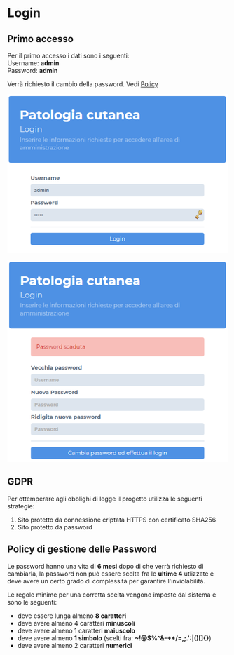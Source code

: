 # Login

## Primo accesso

Per il primo accesso i dati sono i seguenti:  
Username: **admin**  
Password: **admin**

Verrà richiesto il cambio della password. Vedi [Policy](./#policy-di-gestione-delle-password)

![Login iniziale](.gitbook/assets/image%20%284%29.png)

![Cambio password richiesto](.gitbook/assets/image%20%282%29.png)

## GDPR

Per ottemperare agli obblighi di legge il progetto utilizza le seguenti strategie:

1. Sito protetto da connessione criptata HTTPS con certificato SHA256
2. Sito protetto da password

## Policy di gestione delle Password

Le password hanno una vita di **6 mesi** dopo di che verrà richiesto di cambiarla, la password non può essere scelta fra le **ultime 4** utlizzate e deve avere un certo grado di complessità per garantire l'inviolabilità. 

Le regole minime per una corretta scelta vengono imposte dal sistema e sono le seguenti: 

* deve essere lunga almeno **8 caratteri**
* deve avere almeno 4 caratteri **minuscoli**
* deve avere almeno 1 caratteri **maiuscolo**
* deve avere almeno **1 simbolo** \(scelti fra: **~!@$%^&\-+\*/=,;.':\|\(\)\[\]{}**\)
* deve avere almeno 2 caratteri **numerici**

